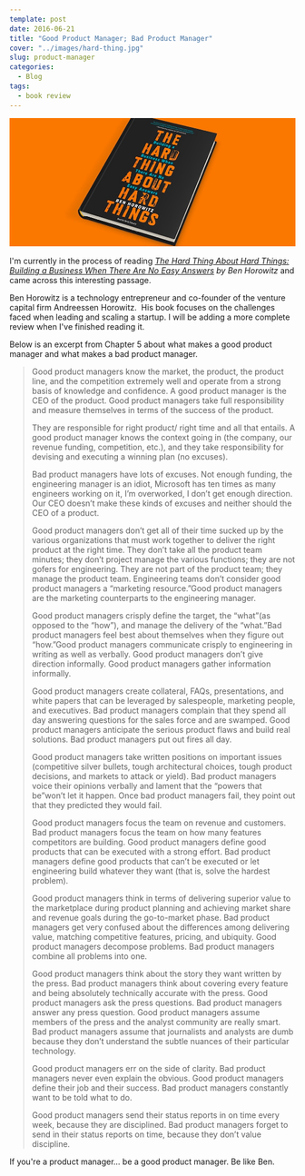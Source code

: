 ```yaml
---
template: post
date: 2016-06-21
title: "Good Product Manager; Bad Product Manager"
cover: "../images/hard-thing.jpg"
slug: product-manager
categories:
  - Blog
tags:
  - book review
---
```


<img src="../images/hard-thing.jpg" className="post-cover-image webfeedsFeaturedVisual" />

I'm currently in the process of reading <em><a href="http://amzn.to/28QwPL8" target="_blank" title="Get it on Amazon">The Hard Thing About Hard Things: Building a Business When There Are No Easy Answers</a> by Ben Horowitz</em> and came across this interesting passage.

Ben Horowitz is a technology entrepreneur and co-founder of the venture capital firm Andreessen Horowitz.  His book focuses on the challenges faced when leading and scaling a startup. I will be adding a more complete review when I've finished reading it.

Below is an excerpt from Chapter 5 about what makes a good product manager and what makes a bad product manager.

<blockquote>
  <p>
    Good product managers know the market, the product, the product line, and the competition extremely well and operate from a strong basis of knowledge and confidence. A good product manager is the CEO of the product. Good product managers take full responsibility and measure themselves in terms of the success of the product.
  </p>
  <p>
    They are responsible for right product/ right time and all that entails. A good product manager knows the context going in (the company, our revenue funding, competition, etc.), and they take responsibility for devising and executing a winning plan (no excuses).
  </p>
  <p>
    Bad product managers have lots of excuses. Not enough funding, the engineering manager is an idiot, Microsoft has ten times as many engineers working on it, I’m overworked, I don’t get enough direction. Our CEO doesn’t make these kinds of excuses and neither should the CEO of a product.
  </p>
  <p>
    Good product managers don’t get all of their time sucked up by the various organizations that must work together to deliver the right product at the right time. They don’t take all the product team minutes; they don’t project manage the various functions; they are not gofers for engineering. They are not part of the product team; they manage the product team. Engineering teams don’t consider good product managers a “marketing resource.”Good product managers are the marketing counterparts to the engineering manager.
  </p>
  <p>
    Good product managers crisply define the target, the “what”(as opposed to the “how”), and manage the delivery of the “what.”Bad product managers feel best about themselves when they figure out “how.”Good product managers communicate crisply to engineering in writing as well as verbally. Good product managers don’t give direction informally. Good product managers gather information informally.
  </p>
  <p>
    Good product managers create collateral, FAQs, presentations, and white papers that can be leveraged by salespeople, marketing people, and executives. Bad product managers complain that they spend all day answering questions for the sales force and are swamped. Good product managers anticipate the serious product flaws and build real solutions. Bad product managers put out fires all day.
  </p>
  <p>
    Good product managers take written positions on important issues (competitive silver bullets, tough architectural choices, tough product decisions, and markets to attack or yield). Bad product managers voice their opinions verbally and lament that the “powers that be”won’t let it happen. Once bad product managers fail, they point out that they predicted they would fail.
  </p>
  <p>
    Good product managers focus the team on revenue and customers. Bad product managers focus the team on how many features competitors are building. Good product managers define good products that can be executed with a strong effort. Bad product managers define good products that can’t be executed or let engineering build whatever they want (that is, solve the hardest problem).
  </p>
  <p>
    Good product managers think in terms of delivering superior value to the marketplace during product planning and achieving market share and revenue goals during the go-to-market phase. Bad product managers get very confused about the differences among delivering value, matching competitive features, pricing, and ubiquity. Good product managers decompose problems. Bad product managers combine all problems into one.
  </p>
  <p>
    Good product managers think about the story they want written by the press. Bad product managers think about covering every feature and being absolutely technically accurate with the press. Good product managers ask the press questions. Bad product managers answer any press question. Good product managers assume members of the press and the analyst community are really smart. Bad product managers assume that journalists and analysts are dumb because they don’t understand the subtle nuances of their particular technology.
  </p>
  <p>
    Good product managers err on the side of clarity. Bad product managers never even explain the obvious. Good product managers define their job and their success. Bad product managers constantly want to be told what to do.
  </p>
  <p>
    Good product managers send their status reports in on time every week, because they are disciplined. Bad product managers forget to send in their status reports on time, because they don’t value discipline.
  </p>
</blockquote>

If you're a product manager... be a good product manager. Be like Ben.

